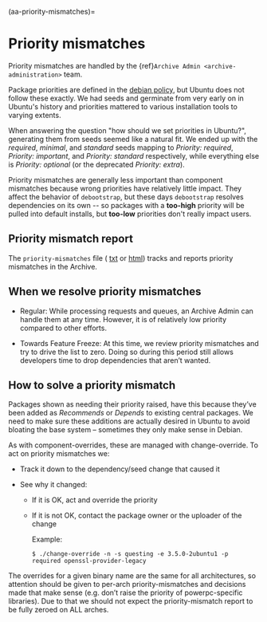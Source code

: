 (aa-priority-mismatches)=
# Priority mismatches

Priority mismatches are handled by the
{ref}`Archive Admin <archive-administration>` team.

Package priorities are defined in the
[debian policy](https://www.debian.org/doc/debian-policy/ch-archive.html#s-priorities),
but Ubuntu does not follow these exactly. We had seeds and germinate from very
early on in Ubuntu's history and priorities mattered to various installation
tools to varying extents.

When answering the question "how should we set priorities in Ubuntu?",
generating them from seeds seemed like a natural fit. We ended up with the
*required*, *minimal*, and *standard* seeds mapping to *Priority: required*,
*Priority: important*, and *Priority: standard* respectively, while everything
else is *Priority: optional* (or the deprecated *Priority: extra*).

Priority mismatches are generally less important than component mismatches
because wrong priorities have relatively little impact. They affect the behavior
of `debootstrap`, but these days `debootstrap` resolves dependencies on its own
-- so packages with a **too-high** priority will be pulled into default installs,
but **too-low** priorities don't really impact users.


## Priority mismatch report

The `priority-mismatches` file (
[txt](https://ubuntu-archive-team.ubuntu.com/priority-mismatches.html) or
[html](https://ubuntu-archive-team.ubuntu.com/priority-mismatches.html))
tracks and reports priority mismatches in the Archive.


## When we resolve priority mismatches

* Regular: While processing requests and queues, an Archive Admin can handle
  them at any time. However, it is of relatively low priority compared to other
  efforts.

* Towards Feature Freeze: At this time, we review priority mismatches and try
  to drive the list to zero. Doing so during this period still allows developers
  time to drop dependencies that aren’t wanted.

## How to solve a priority mismatch

Packages shown as needing their priority raised, have this because they’ve
been added as *Recommends* or *Depends* to existing central packages. We need
to make sure these additions are actually desired in Ubuntu to avoid bloating
the base system – sometimes they only make sense in Debian.

As with component-overrides, these are managed with change-override. To act on
priority mismatches we:

* Track it down to the dependency/seed change that caused it
* See why it changed:

  * If it is OK, act and override the priority

  * If it is not OK, contact the package owner or the uploader of the change

    Example:

    `$ ./change-override -n -s questing -e 3.5.0-2ubuntu1 -p required openssl-provider-legacy`

The overrides for a given binary name are the same for all architectures, so
attention should be given to per-arch priority-mismatches and decisions made
that make sense (e.g. don’t raise the priority of powerpc-specific libraries).
Due to that we should not expect the priority-mismatch report to be fully
zeroed on ALL arches.


